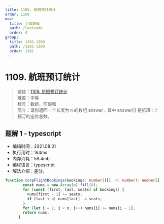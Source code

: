 ```yaml
---
title: 1109. 航班预订统计
order: 1109
nav:
  title: 力扣题解
  path: /leetcode
  order: 4
group:
  title: 1101-1200
  path: /1101-1200
  order: 1101
---
```


# 1109. 航班预订统计
    
> 链接：[1109. 航班预订统计](https://leetcode-cn.com/problems/corporate-flight-bookings/)  
> 难度：中等  
> 标签：数组、前缀和  
> 简介：请你返回一个长度为 n 的数组 answer，其中 answer[i] 是航班 i 上预订的座位总数。
      
## 题解 1 - typescript
- 编辑时间：2021.08.31
- 执行用时：164ms
- 内存消耗：58.4mb
- 编程语言：typescript
- 解法介绍：差分。
```typescript
function corpFlightBookings(bookings: number[][], n: number): number[] {
        const nums = new Array(n).fill(0);
        for (const [first, last, seats] of bookings) {
          nums[first - 1] += seats;
          if (last < n) nums[last] -= seats;
        }
        for (let i = 1; i < n; i++) nums[i] += nums[i - 1];
        return nums;
      }
```

      
